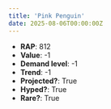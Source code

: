 ```yaml
---
title: 'Pink Penguin'
date: 2025-08-06T00:00:00Z
---
```

- **RAP**: 812
- **Value**: -1
- **Demand level**: -1
- **Trend**: -1
- **Projected?**: True
- **Hyped?**: True
- **Rare?**: True
